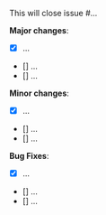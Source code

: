 This will close issue #...

**Major changes**:
- [x] ...
- [] ...
- [] ...

**Minor changes**:
- [x] ...
- [] ...
- [] ...

**Bug Fixes**:
- [x] ...
- [] ...
- [] ...
